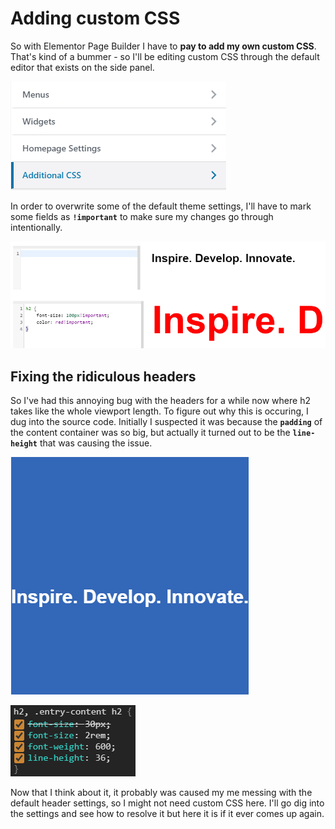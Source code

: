 # Adding custom CSS

So with Elementor Page Builder I have to **pay to add my own custom CSS**. That's kind of a bummer - so I'll be editing custom CSS through the default editor that exists on the side panel.

![Additional CSS options](../../.gitbook/assets/image%20%28118%29.png)

In order to overwrite some of the default theme settings, I'll have to mark some fields as **`!important`** to make sure my changes go through intentionally.

![CSS test changes](../../.gitbook/assets/image%20%28127%29.png)

## Fixing the ridiculous headers

So I've had this annoying bug with the headers for a while now where h2 takes like the whole viewport length. To figure out why this is occuring, I dug into the source code. Initially I suspected it was because the **`padding`** of the content container was so big, but actually it turned out to be the **`line-height`** that was causing the issue.

![Giant space being taken up by h2](../../.gitbook/assets/image%20%28124%29.png)

![CSS for h2](../../.gitbook/assets/image%20%28117%29.png)

Now that I think about it, it probably was caused my me messing with the default header settings, so I might not need custom CSS here. I'll go dig into the settings and see how to resolve it but here it is if it ever comes up again.



